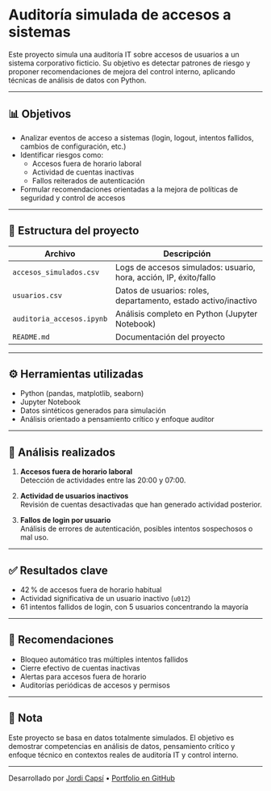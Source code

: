 # Auditoría simulada de accesos a sistemas

Este proyecto simula una auditoría IT sobre accesos de usuarios a un sistema corporativo ficticio. Su objetivo es detectar patrones de riesgo y proponer recomendaciones de mejora del control interno, aplicando técnicas de análisis de datos con Python.

---

## 📊 Objetivos

- Analizar eventos de acceso a sistemas (login, logout, intentos fallidos, cambios de configuración, etc.)
- Identificar riesgos como:
  - Accesos fuera de horario laboral
  - Actividad de cuentas inactivas
  - Fallos reiterados de autenticación
- Formular recomendaciones orientadas a la mejora de políticas de seguridad y control de accesos

---

## 📁 Estructura del proyecto

| Archivo                     | Descripción                                                                 |
|----------------------------|-----------------------------------------------------------------------------|
| `accesos_simulados.csv`    | Logs de accesos simulados: usuario, hora, acción, IP, éxito/fallo          |
| `usuarios.csv`             | Datos de usuarios: roles, departamento, estado activo/inactivo              |
| `auditoria_accesos.ipynb`  | Análisis completo en Python (Jupyter Notebook)                              |
| `README.md`                | Documentación del proyecto                                                  |

---

## ⚙️ Herramientas utilizadas

- Python (pandas, matplotlib, seaborn)
- Jupyter Notebook
- Datos sintéticos generados para simulación
- Análisis orientado a pensamiento crítico y enfoque auditor

---

## 🧠 Análisis realizados

1. **Accesos fuera de horario laboral**  
   Detección de actividades entre las 20:00 y 07:00.

2. **Actividad de usuarios inactivos**  
   Revisión de cuentas desactivadas que han generado actividad posterior.

3. **Fallos de login por usuario**  
   Análisis de errores de autenticación, posibles intentos sospechosos o mal uso.

---

## ✅ Resultados clave

- 42 % de accesos fuera de horario habitual  
- Actividad significativa de un usuario inactivo (`u012`)  
- 61 intentos fallidos de login, con 5 usuarios concentrando la mayoría

---

## 🔐 Recomendaciones

- Bloqueo automático tras múltiples intentos fallidos
- Cierre efectivo de cuentas inactivas
- Alertas para accesos fuera de horario
- Auditorías periódicas de accesos y permisos

---

## 📌 Nota

Este proyecto se basa en datos totalmente simulados. El objetivo es demostrar competencias en análisis de datos, pensamiento crítico y enfoque técnico en contextos reales de auditoría IT y control interno.

---

Desarrollado por [Jordi Capsí](https://www.linkedin.com/in/jordi-capsi) • [Portfolio en GitHub](https://github.com/jordicapsi)
